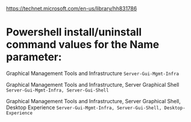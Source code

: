 https://technet.microsoft.com/en-us/library/hh831786

# Powershell install/uninstall command values for the Name parameter:

Graphical Management Tools and Infrastructure
`Server-Gui-Mgmt-Infra`

Graphical Management Tools and Infrastructure, Server Graphical Shell
`Server-Gui-Mgmt-Infra, Server-Gui-Shell`

Graphical Management Tools and Infrastructure, Server Graphical Shell, Desktop Experience
`Server-Gui-Mgmt-Infra, Server-Gui-Shell, Desktop-Experience`
